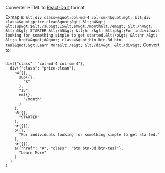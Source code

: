 Converter HTML to [React-Dart](url "https://github.com/cleandart/react-dart#using-browser-native-elements")  format

Exmaple:
`
&lt;div class=&quot;col-md-4 col-sm-4&quot;&gt;
  &lt;div class=&quot;price-clean&quot;&gt;
    &lt;h4&gt;
      &lt;sup&gt;$&lt;/sup&gt;15&lt;em&gt;/month&lt;/em&gt;
    &lt;/h4&gt;
    &lt;h5&gt; STARTER &lt;/h5&gt;
    &lt;hr /&gt;
    &lt;p&gt;For individuals looking for something simple to get started.&lt;/p&gt;
    &lt;hr /&gt;
    &lt;a href=&quot;#&quot; class=&quot;btn btn-3d btn-teal&quot;&gt;Learn More&lt;/a&gt;
  &lt;/div&gt;
&lt;/div&gt;
`
Convert to:
<pre><code>
div({"class": "col-md-4 col-sm-4"},
  div({"class": "price-clean"},
    h4({},
      sup({},
        "$"
      ),
      "15",
      em({},
        "/month"
      )
    ),
    h5({},
      "STARTER"
    ),
    hr({}),
    p({},
      "For individuals looking for something simple to get started."
    ),
    hr({}),
    a({"href": "#", "class": "btn btn-3d btn-teal"},
      "Learn More"
    )
  )
)
</code></pre>